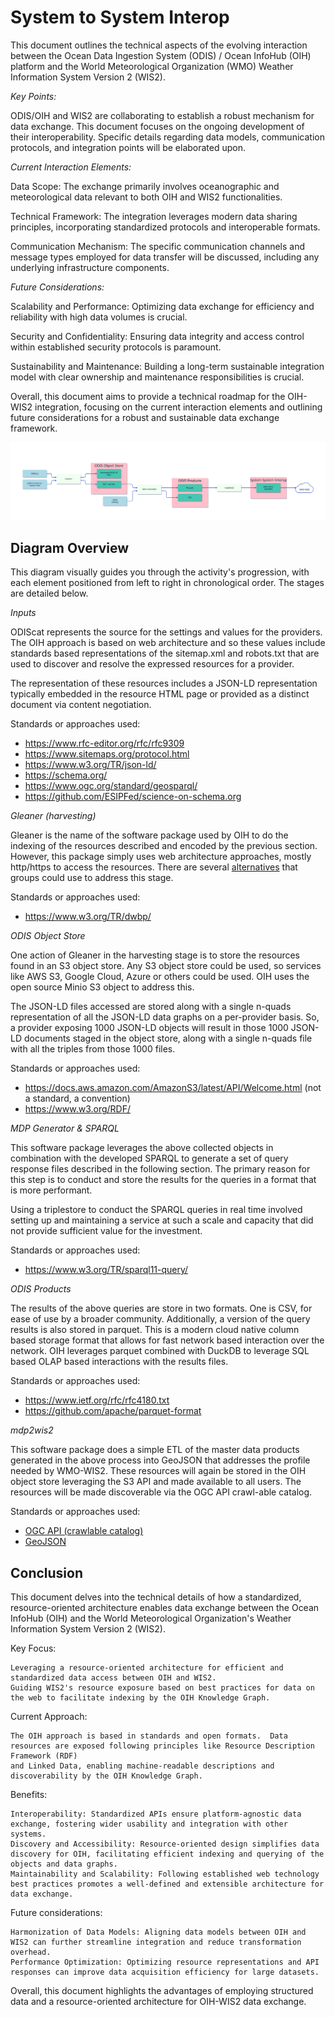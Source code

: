 # System to System Interop

This document outlines the technical aspects of the evolving interaction between the Ocean Data Ingestion System (ODIS) / Ocean  InfoHub
(OIH) platform and the World Meteorological Organization (WMO) Weather Information System Version 2 (WIS2). 

_Key Points:_

ODIS/OIH and WIS2 are collaborating to establish a robust mechanism for data exchange.
This document focuses on the ongoing development of their interoperability.
Specific details regarding data models, communication protocols, and integration points will be elaborated upon.

_Current Interaction Elements:_

Data Scope: The exchange primarily involves oceanographic and meteorological data relevant to both OIH and WIS2 functionalities.

Technical Framework: The integration leverages modern data sharing principles, incorporating standardized protocols and interoperable formats.

Communication Mechanism: The specific communication channels and message types employed for data transfer will be discussed, including any
underlying infrastructure components.

_Future Considerations:_

Scalability and Performance: Optimizing data exchange for efficiency and reliability with high data volumes is crucial.

Security and Confidentiality: Ensuring data integrity and access control within established security protocols is paramount.

Sustainability and Maintenance: Building a long-term sustainable integration model with clear ownership and maintenance responsibilities is crucial.

Overall, this document aims to provide a technical roadmap for the OIH-WIS2 integration, focusing on the current interaction elements and
outlining future considerations for a robust and sustainable data exchange framework.



![overview](./images/wmowis2.svg)

## Diagram Overview

This diagram visually guides you through the activity's progression, with each element positioned from left to right in chronological order.
The stages are detailed below.

_Inputs_

ODIScat represents the source for the settings and values for the providers.  The OIH approach is based on web architecture and so these values include 
standards based representations of the sitemap.xml and robots.txt that are used to discover and resolve the expressed resources for a provider.

The representation of these resources includes a JSON-LD representation typically embedded in the resource HTML page or provided as a distinct document
via content negotiation.  

Standards or approaches used:
* https://www.rfc-editor.org/rfc/rfc9309
* https://www.sitemaps.org/protocol.html
* https://www.w3.org/TR/json-ld/
* https://schema.org/
* https://www.ogc.org/standard/geosparql/
* https://github.com/ESIPFed/science-on-schema.org

_Gleaner (harvesting)_

Gleaner is the name of the software package used by OIH to do the indexing of the resources described and encoded by the previous section.  
However, this package simply uses web architecture approaches, mostly http/https to access the resources.  There are 
several [alternatives](https://book.odis.org/indexing/alternatives.html) that groups could use to address this stage.

Standards or approaches used:
* https://www.w3.org/TR/dwbp/


_ODIS Object Store_

One action of Gleaner in the harvesting stage is to store the resources found in an S3 object store.  Any S3 object store could be 
used, so services like AWS S3, Google Cloud, Azure or others could be used.  OIH uses the open source Minio S3 object to address
this.  

The JSON-LD files accessed are stored along with a single n-quads representation of all the JSON-LD data graphs on a per-provider 
basis.  So, a provider exposing 1000 JSON-LD objects will result in those 1000 JSON-LD documents staged in the object store, along 
with a single n-quads file with all the triples from those 1000 files. 


Standards or approaches used:
* https://docs.aws.amazon.com/AmazonS3/latest/API/Welcome.html (not a standard, a convention)
* https://www.w3.org/RDF/

_MDP Generator & SPARQL_

This software package leverages the above collected objects in combination with the developed SPARQL 
to generate a set of query response files described in the following section.  The primary reason 
for this step is to conduct and store the results for the queries in a format that is more performant.

Using a triplestore to conduct the SPARQL queries in real time involved setting up and maintaining a service
at such a scale and capacity that did not provide sufficient value for the investment.  


Standards or approaches used:
* https://www.w3.org/TR/sparql11-query/

_ODIS Products_ 

The results of the above queries are store in two formats.  One is CSV, for ease of use 
by a broader community.  Additionally,  a version of the query results is also 
stored in parquet.  This is a modern cloud native column based storage format
that allows for fast network based interaction over the network.  OIH leverages parquet
combined with DuckDB to leverage SQL based OLAP based interactions with the results files. 


Standards or approaches used:
* https://www.ietf.org/rfc/rfc4180.txt
* https://github.com/apache/parquet-format


_mdp2wis2_

This software package does a simple ETL of the master data products generated in the 
above process into GeoJSON that addresses the profile needed by WMO-WIS2.  These resources
will again be stored in the OIH object store leveraging the S3 API and made available 
to all users.  The resources will be made discoverable via the OGC API crawl-able catalog.  

Standards or approaches used:
* [OGC API (crawlable catalog)](https://docs.ogc.org/DRAFTS/20-004.html#clause-crawlable-catalog)
* [GeoJSON](https://datatracker.ietf.org/doc/html/rfc7946)

## Conclusion

This document delves into the technical details of how a standardized, resource-oriented architecture enables data exchange between
the Ocean InfoHub (OIH) and the World Meteorological Organization's Weather Information System Version 2 (WIS2). 

Key Focus:

    Leveraging a resource-oriented architecture for efficient and standardized data access between OIH and WIS2.
    Guiding WIS2's resource exposure based on best practices for data on the web to facilitate indexing by the OIH Knowledge Graph.

Current Approach:

    The OIH approach is based in standards and open formats.  Data resources are exposed following principles like Resource Description Framework (RDF) 
    and Linked Data, enabling machine-readable descriptions and discoverability by the OIH Knowledge Graph.

Benefits:

    Interoperability: Standardized APIs ensure platform-agnostic data exchange, fostering wider usability and integration with other systems.
    Discovery and Accessibility: Resource-oriented design simplifies data discovery for OIH, facilitating efficient indexing and querying of the objects and data graphs.
    Maintainability and Scalability: Following established web technology best practices promotes a well-defined and extensible architecture for data exchange.

Future considerations:

    Harmonization of Data Models: Aligning data models between OIH and WIS2 can further streamline integration and reduce transformation overhead.
    Performance Optimization: Optimizing resource representations and API responses can improve data acquisition efficiency for large datasets.

Overall, this document highlights the advantages of employing structured data and a resource-oriented architecture for OIH-WIS2 data exchange. 



